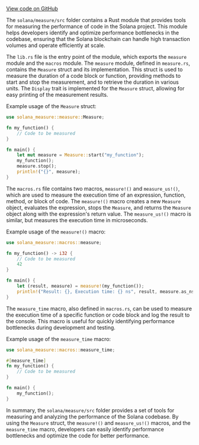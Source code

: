 
[View code on GitHub](https://github.com/solana-labs/solana/tree/master/na/measure/src)

The `solana/measure/src` folder contains a Rust module that provides tools for measuring the performance of code in the Solana project. This module helps developers identify and optimize performance bottlenecks in the codebase, ensuring that the Solana blockchain can handle high transaction volumes and operate efficiently at scale.

The `lib.rs` file is the entry point of the module, which exports the `measure` module and the `macros` module. The `measure` module, defined in `measure.rs`, contains the `Measure` struct and its implementation. This struct is used to measure the duration of a code block or function, providing methods to start and stop the measurement, and to retrieve the duration in various units. The `Display` trait is implemented for the `Measure` struct, allowing for easy printing of the measurement results.

Example usage of the `Measure` struct:

```rust
use solana_measure::measure::Measure;

fn my_function() {
    // Code to be measured
}

fn main() {
    let mut measure = Measure::start("my_function");
    my_function();
    measure.stop();
    println!("{}", measure);
}
```

The `macros.rs` file contains two macros, `measure!()` and `measure_us!()`, which are used to measure the execution time of an expression, function, method, or block of code. The `measure!()` macro creates a new `Measure` object, evaluates the expression, stops the `Measure`, and returns the `Measure` object along with the expression's return value. The `measure_us!()` macro is similar, but measures the execution time in microseconds.

Example usage of the `measure!()` macro:

```rust
use solana_measure::macros::measure;

fn my_function() -> i32 {
    // Code to be measured
    42
}

fn main() {
    let (result, measure) = measure!(my_function());
    println!("Result: {}, Execution time: {} ns", result, measure.as_ns());
}
```

The `measure_time` macro, also defined in `macros.rs`, can be used to measure the execution time of a specific function or code block and log the result to the console. This macro is useful for quickly identifying performance bottlenecks during development and testing.

Example usage of the `measure_time` macro:

```rust
use solana_measure::macros::measure_time;

#[measure_time]
fn my_function() {
    // Code to be measured
}

fn main() {
    my_function();
}
```

In summary, the `solana/measure/src` folder provides a set of tools for measuring and analyzing the performance of the Solana codebase. By using the `Measure` struct, the `measure!()` and `measure_us!()` macros, and the `measure_time` macro, developers can easily identify performance bottlenecks and optimize the code for better performance.